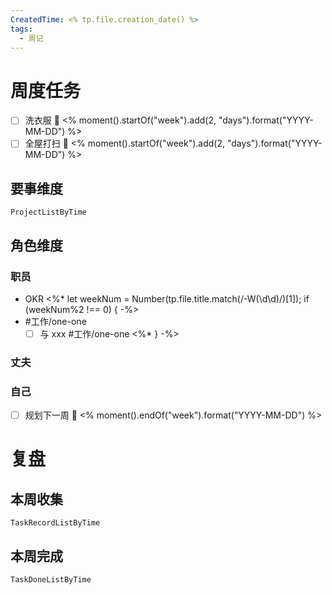 ```yaml
---
CreatedTime: <% tp.file.creation_date() %>
tags:
  - 周记
---
```



# 周度任务
- [ ] 洗衣服 📅 <% moment().startOf("week").add(2, "days").format("YYYY-MM-DD") %>
- [ ] 全屋打扫 📅 <% moment().startOf("week").add(2, "days").format("YYYY-MM-DD") %>

## 要事维度
```LifeOS
ProjectListByTime
```

## 角色维度
### 职员
- OKR
<%* let weekNum = Number(tp.file.title.match(/-W(\d\d)/)[1]); if (weekNum%2 !== 0) { -%>
- #工作/one-one 
	- [ ] 与 xxx #工作/one-one
<%* } -%>

### 丈夫

### 自己
- [ ] 规划下一周 📅 <% moment().endOf("week").format("YYYY-MM-DD") %>

# 复盘
## 本周收集
```LifeOS
TaskRecordListByTime
```

## 本周完成
```LifeOS
TaskDoneListByTime
```
